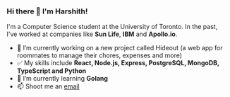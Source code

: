 ### Hi there 👋 I'm Harshith!

I'm a Computer Science student at the University of Toronto. In the past, I've worked at companies like **Sun Life**,  **IBM** and **Apollo.io**.

- 🔭 I’m currently working on a new project called Hideout (a web app for roommates to manage their chores, expenses and more)
- ✅ My skills include **React, Node.js, Express, PostgreSQL, MongoDB, TypeScript and Python**
- 🌱 I’m currently learning **Golang**
- 📫 Shoot me an [email](mailto:harshithl1777@gmail.com)
